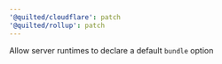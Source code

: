 ```yaml
---
'@quilted/cloudflare': patch
'@quilted/rollup': patch
---
```


Allow server runtimes to declare a default `bundle` option
